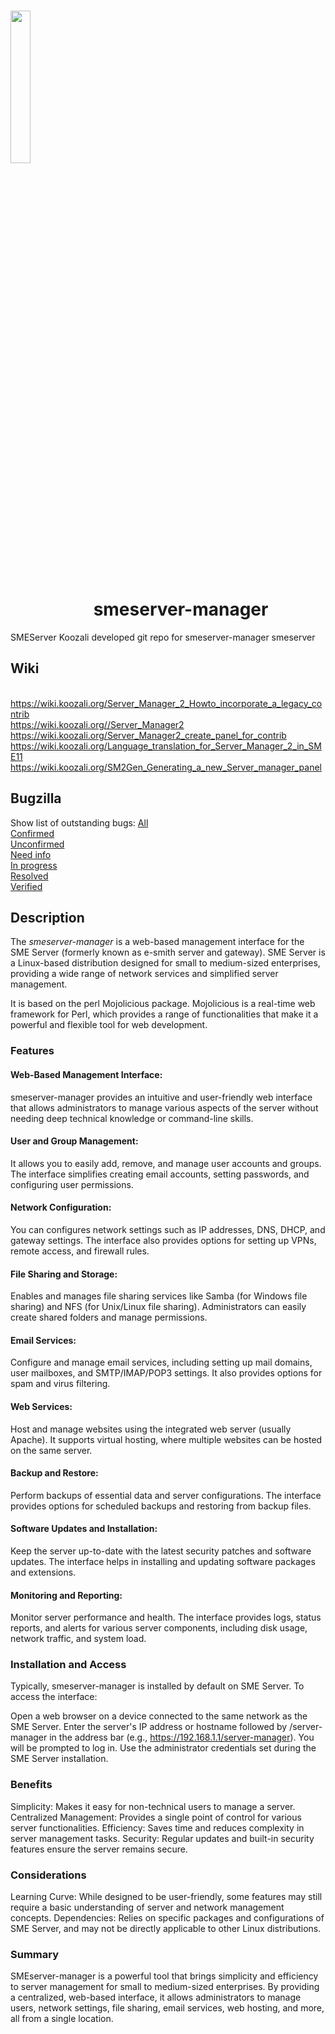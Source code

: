 # <img src="https://www.koozali.org/images/koozali/Logo/Png/Koozali_logo_2016.png" width="25%" vertical="auto" style="vertical-align:bottom"> smeserver-manager

SMEServer Koozali developed git repo for smeserver-manager smeserver

## Wiki
<br />https://wiki.koozali.org/Server_Manager_2_Howto_incorporate_a_legacy_contrib
<br />https://wiki.koozali.org//Server_Manager2
<br />https://wiki.koozali.org/Server_Manager2_create_panel_for_contrib
<br />https://wiki.koozali.org/Language_translation_for_Server_Manager_2_in_SME11
<br />https://wiki.koozali.org/SM2Gen_Generating_a_new_Server_manager_panel

## Bugzilla
Show list of outstanding bugs:
[All](https://bugs.koozali.org/buglist.cgi?action=wrap&bug_status=UNCONFIRMED&bug_status=CONFIRMED&bug_status=NEEDINFO&bug_status=IN_PROGRESS&bug_status=RESOLVED&bug_status=VERIFIED&cf_package=smeserver-manager&classification=SME+Server&list_id=105756&order=changeddate+DESC%2Ccomponent%2Cpriority%2Cbug_severity&query_format=advanced)  
[Confirmed](https://bugs.koozali.org/buglist.cgi?action=wrap&bug_status=CONFIRMED&cf_package=smeserver-manager&classification=SME+Server&order=changeddate+DESC%2Ccomponent%2Cpriority%2Cbug_severity&query_format=advanced)  
[Unconfirmed](https://bugs.koozali.org/buglist.cgi?action=wrap&bug_status=UNCONFIRMED&cf_package=smeserver-manager&classification=SME+Server&order=changeddate+DESC%2Ccomponent%2Cpriority%2Cbug_severity&query_format=advanced)  
[Need info](https://bugs.koozali.org/buglist.cgi?action=wrap&bug_status=NEEDINFO&cf_package=smeserver-manager&classification=SME+Server&order=changeddate+DESC%2Ccomponent%2Cpriority%2Cbug_severity&query_format=advanced)  
[In progress](https://bugs.koozali.org/buglist.cgi?action=wrap&bug_status=IN_PROGRESS&cf_package=smeserver-manager&classification=SME+Server&order=changeddate+DESC%2Ccomponent%2Cpriority%2Cbug_severity&query_format=advanced)  
[Resolved](https://bugs.koozali.org/buglist.cgi?action=wrap&bug_status=RESOLVED&cf_package=smeserver-manager&classification=SME+Server&order=changeddate+DESC%2Ccomponent%2Cpriority%2Cbug_severity&query_format=advanced)  
[Verified](https://bugs.koozali.org/buglist.cgi?action=wrap&bug_status=VERIFIED&cf_package=smeserver-manager&classification=SME+Server&order=changeddate+DESC%2Ccomponent%2Cpriority%2Cbug_severity&query_format=advanced)

## Description

The *smeserver-manager* is a web-based management interface for the SME Server (formerly known as e-smith server and gateway). SME Server is a Linux-based distribution designed for small to medium-sized enterprises, providing a wide range of network services and simplified server management.

It is based on the perl Mojolicious package. Mojolicious is a real-time web framework for Perl, which provides a range of functionalities that make it a powerful and flexible tool for web development.

### Features

#### Web-Based Management Interface:
smeserver-manager provides an intuitive and user-friendly web interface that allows administrators to manage various aspects of the server without needing deep technical knowledge or command-line skills.

#### User and Group Management:
It allows you to easily add, remove, and manage user accounts and groups. The interface simplifies creating email accounts, setting passwords, and configuring user permissions.

#### Network Configuration:
You can configures network settings such as IP addresses, DNS, DHCP, and gateway settings. The interface also provides options for setting up VPNs, remote access, and firewall rules.

#### File Sharing and Storage:
Enables and manages file sharing services like Samba (for Windows file sharing) and NFS (for Unix/Linux file sharing). Administrators can easily create shared folders and manage permissions.

#### Email Services:
Configure and manage email services, including setting up mail domains, user mailboxes, and SMTP/IMAP/POP3 settings. It also provides options for spam and virus filtering.

#### Web Services:
Host and manage websites using the integrated web server (usually Apache). It supports virtual hosting, where multiple websites can be hosted on the same server.

#### Backup and Restore:
Perform backups of essential data and server configurations. The interface provides options for scheduled backups and restoring from backup files.

#### Software Updates and Installation:
Keep the server up-to-date with the latest security patches and software updates. The interface helps in installing and updating software packages and extensions.

#### Monitoring and Reporting:
Monitor server performance and health. The interface provides logs, status reports, and alerts for various server components, including disk usage, network traffic, and system load.


### Installation and Access

Typically, smeserver-manager is installed by default on SME Server. To access the interface:

Open a web browser on a device connected to the same network as the SME Server. Enter the server's IP address or hostname followed by /server-manager in the address bar (e.g., https://192.168.1.1/server-manager). 
You will be prompted to log in. Use the administrator credentials set during the SME Server installation.

### Benefits

Simplicity: Makes it easy for non-technical users to manage a server.
Centralized Management: Provides a single point of control for various server functionalities.
Efficiency: Saves time and reduces complexity in server management tasks.
Security: Regular updates and built-in security features ensure the server remains secure.

### Considerations

Learning Curve: While designed to be user-friendly, some features may still require a basic understanding of server and network management concepts.
Dependencies: Relies on specific packages and configurations of SME Server, and may not be directly applicable to other Linux distributions.

### Summary

SMEserver-manager is a powerful tool that brings simplicity and efficiency to server management for small to medium-sized enterprises. By providing a centralized, web-based interface, it allows administrators to manage users, network settings, file sharing, email services, web hosting, and more, all from a single location.
